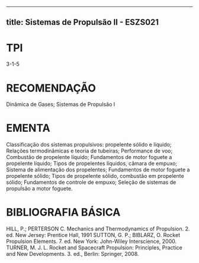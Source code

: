 
---
title: Sistemas de Propulsão II - ESZS021 
---

# TPI

3-1-5

# RECOMENDAÇÃO

Dinâmica de Gases; Sistemas de Propulsão I

# EMENTA

Classificação dos sistemas propulsivos: propelente sólido e líquido; Relações termodinâmicas e teoria de tubeiras; Performance de voo; Combustão de propelente líquido; Fundamentos de motor foguete a propelente líquido; Tipos de propelentes líquidos, câmara de empuxo; Sistema de alimentação dos propelentes; Fundamentos de motor foguete a propelente sólido; Tipos de propelente sólido, combustão em propelente sólido; Fundamentos de controle de empuxo; Seleção de sistemas de propulsão a motor foguete.

# BIBLIOGRAFIA BÁSICA

HILL, P.; PERTERSON C. Mechanics and Thermodynamics of Propulsion. 2. ed. New Jersey: Prentice Hall, 1991
SUTTON, G. P.; BIBLARZ, O. Rocket Propulsion Elements. 7. ed. New York: John-Wiley Interscience, 2000.
TURNER, M. J. L. Rocket and Spacecraft Propulsion: Principles, Practice and New Developments. 3. ed., Berlin: Springer, 2008.
        